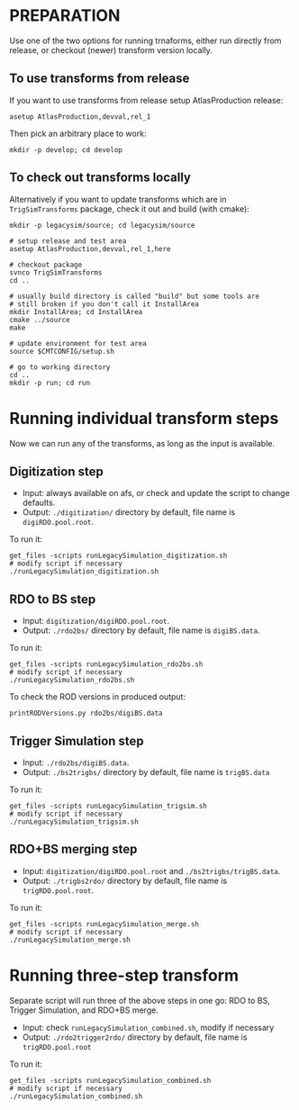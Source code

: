 PREPARATION
===========

Use one of the two options for running trnaforms, either run directly from
release, or checkout (newer) transform version locally.


To use transforms from release
------------------------------

If you want to use transforms from release setup AtlasProduction release:
    
    asetup AtlasProduction,devval,rel_1

Then pick an arbitrary place to work:
    
    mkdir -p develop; cd develop


To check out transforms locally
-------------------------------

Alternatively if you want to update transforms which are in `TrigSimTransforms`
package, check it out and build (with cmake):
    
    mkdir -p legacysim/source; cd legacysim/source
    
    # setup release and test area
    asetup AtlasProduction,devval,rel_1,here
    
    # checkout package
    svnco TrigSimTransforms
    cd ..

    # usually build directory is called "build" but some tools are
    # still broken if you don't call it InstallArea
    mkdir InstallArea; cd InstallArea
    cmake ../source
    make

    # update environment for test area
    source $CMTCONFIG/setup.sh

    # go to working directory
    cd ..
    mkdir -p run; cd run


Running individual transform steps
==================================

Now we can run any of the transforms, as long as the input is available.


Digitization step
-----------------

* Input: always available on afs, or check and update the script to change defaults.
* Output: `./digitization/` directory by default, file name is `digiRDO.pool.root`.

To run it:
    
    get_files -scripts runLegacySimulation_digitization.sh
    # modify script if necessary
    ./runLegacySimulation_digitization.sh


RDO to BS step
--------------

* Input: `digitization/digiRDO.pool.root`.
* Output: `./rdo2bs/` directory by default, file name is `digiBS.data`.

To run it:
    
    get_files -scripts runLegacySimulation_rdo2bs.sh
    # modify script if necessary
    ./runLegacySimulation_rdo2bs.sh

To check the ROD versions in produced output:
    
    printRODVersions.py rdo2bs/digiBS.data


Trigger Simulation step
-----------------------

* Input: `./rdo2bs/digiBS.data`.
* Output: `./bs2trigbs/` directory by default, file name is `trigBS.data`

To run it:
    
    get_files -scripts runLegacySimulation_trigsim.sh
    # modify script if necessary
    ./runLegacySimulation_trigsim.sh


RDO+BS merging step
-------------------

* Input: `digitization/digiRDO.pool.root` and `./bs2trigbs/trigBS.data`.
* Output: `./trigbs2rdo/` directory by default, file name is `trigRDO.pool.root`.

To run it:
    
    get_files -scripts runLegacySimulation_merge.sh
    # modify script if necessary
    ./runLegacySimulation_merge.sh


Running three-step transform
============================

Separate script will run three of the above steps in one go: RDO to BS, Trigger
Simulation, and RDO+BS merge.

* Input: check `runLegacySimulation_combined.sh`, modify if necessary
* Output: `./rdo2trigger2rdo/` directory by default, file name is `trigRDO.pool.root`

To run it:
    
    get_files -scripts runLegacySimulation_combined.sh
    # modify script if necessary
    ./runLegacySimulation_combined.sh

